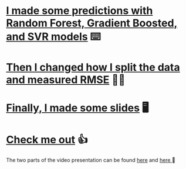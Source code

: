 # <a href="https://github.com/spencer-owens/nerve-gas/blob/a554852bf3af7c8eaf832d2421253a09e5ad0d73/MavModeling.ipynb"> I made some predictions with Random Forest, Gradient Boosted, and SVR models</a> :keyboard:
# <a href="https://github.com/spencer-owens/nerve-gas/blob/a554852bf3af7c8eaf832d2421253a09e5ad0d73/MavModelUpdatedRMSE.ipynb"> Then I changed how I split the data and measured RMSE</a> :man_health_worker:
# <a href="https://github.com/spencer-owens/nerve-gas/blob/a554852bf3af7c8eaf832d2421253a09e5ad0d73/MaverikSlides.pdf"> Finally, I made some slides</a> :desktop_computer:
# <a href="https://github.com/spencer-owens/nerve-gas/blob/a554852bf3af7c8eaf832d2421253a09e5ad0d73/Resume2k23SO.pdf"> Check me out</a> :+1:

The two parts of the video presentation can be found <a href="https://drive.google.com/file/d/1NssDFJ58Z0SlmIgYicfny5AbBVVYj6rG/view?usp=drive_link"> here</a> and <a href="https://drive.google.com/file/d/1Y_jSg4JzeRBu3ZyQ9f_GHVTFA_okYRGN/view?usp=drive_link"> here </a> :slightly_smiling_face:

